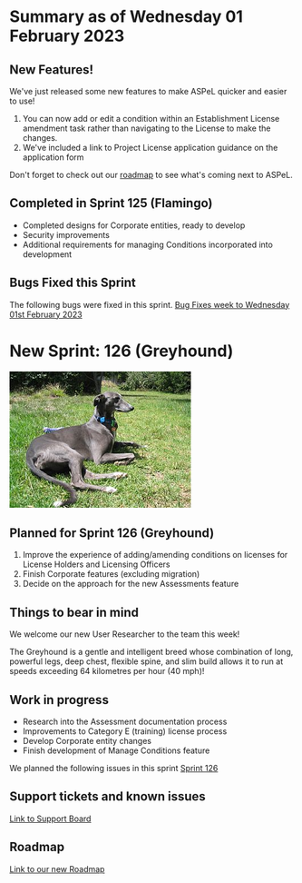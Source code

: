 # Summary as of Wednesday 01 February 2023

## New Features!
We've just released some new features to make ASPeL quicker and easier to use!

1. You can now add or edit a condition within an Establishment License amendment task rather than navigating to the License to make the changes.
2. We've included a link to Project License application guidance on the application form

Don't forget to check out our [roadmap](https://roadmap.prodpad.com/937455be-8d08-11ed-aa53-2a7db0eb1d9c) to see what's coming next to ASPeL.

## Completed in Sprint 125 (Flamingo)
* Completed designs for Corporate entities, ready to develop
* Security improvements
* Additional requirements for managing Conditions incorporated into development

## Bugs Fixed this Sprint
The following bugs were fixed in this sprint.
[Bug Fixes week to Wednesday 01st February 2023](graphs/bugs01022023.png)


# New Sprint: 126 (Greyhound)

![Shaz91 (talk) (Uploads), CC BY 3.0 <https://creativecommons.org/licenses/by/3.0>, via Wikimedia Commons](graphs/Blue_greyhound.JPG)

## Planned for Sprint 126 (Greyhound)
1. Improve the experience of adding/amending conditions on licenses for License Holders and Licensing Officers
2. Finish Corporate features (excluding migration) 
3. Decide on the approach for the new Assessments feature


## Things to bear in mind
We welcome our new User Researcher to the team this week!

The Greyhound is a gentle and intelligent breed whose combination of long, powerful legs, deep chest, flexible spine, and slim build allows it to run at speeds exceeding 64 kilometres per hour (40 mph)!


## Work in progress
* Research into the Assessment documentation process
* Improvements to Category E (training) license process
* Develop Corporate entity changes
* Finish development of Manage Conditions feature


We planned the following issues in this sprint 
[Sprint 126](graphs/sprint01032023.png)

## Support tickets and known issues
[Link to Support Board](https://collaboration.homeoffice.gov.uk/jira/secure/RapidBoard.jspa?rapidView=1717)


## Roadmap

[Link to our new Roadmap](https://roadmap.prodpad.com/937455be-8d08-11ed-aa53-2a7db0eb1d9c)
